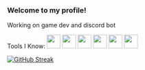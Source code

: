 ### Welcome to my profile!
Working on game dev and discord bot

Tools I Know: <img height="32" width="32" src='https://cdn.jsdelivr.net/gh/devicons/devicon/icons/java/java-plain.svg'> 
<img height="32" width="32" src='https://cdn.jsdelivr.net/gh/devicons/devicon/icons/c/c-plain.svg'>
<img height="32" width="32" src='https://cdn.jsdelivr.net/gh/devicons/devicon/icons/csharp/csharp-plain.svg'> 
<img height="32" width="32" src='https://cdn.jsdelivr.net/gh/devicons/devicon/icons/unity/unity-original.svg'>
<img height="32" width="32" src='https://cdn.jsdelivr.net/gh/devicons/devicon/icons/javascript/javascript-plain.svg'>
<img height="32" width="32" src='https://cdn.jsdelivr.net/gh/devicons/devicon/icons/mongodb/mongodb-original.svg'>

[![GitHub Streak](http://github-readme-streak-stats.herokuapp.com?user=kinglionleo&theme=dark&hide_border=true&date_format=M%20j%5B%2C%20Y%5D)](https://git.io/streak-stats)

